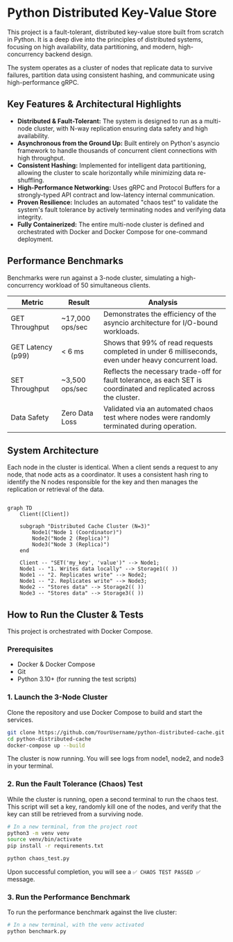 # Python Distributed Key-Value Store

This project is a fault-tolerant, distributed key-value store built from scratch in Python. It is a deep dive into the principles of distributed systems, focusing on high availability, data partitioning, and modern, high-concurrency backend design.

The system operates as a cluster of nodes that replicate data to survive failures, partition data using consistent hashing, and communicate using high-performance gRPC.

## Key Features & Architectural Highlights

- **Distributed & Fault-Tolerant:** The system is designed to run as a multi-node cluster, with N-way replication ensuring data safety and high availability.
- **Asynchronous from the Ground Up:** Built entirely on Python's asyncio framework to handle thousands of concurrent client connections with high throughput.
- **Consistent Hashing:** Implemented for intelligent data partitioning, allowing the cluster to scale horizontally while minimizing data re-shuffling.
- **High-Performance Networking:** Uses gRPC and Protocol Buffers for a strongly-typed API contract and low-latency internal communication.
- **Proven Resilience:** Includes an automated "chaos test" to validate the system's fault tolerance by actively terminating nodes and verifying data integrity.
- **Fully Containerized:** The entire multi-node cluster is defined and orchestrated with Docker and Docker Compose for one-command deployment.

## Performance Benchmarks

Benchmarks were run against a 3-node cluster, simulating a high-concurrency workload of 50 simultaneous clients.

| Metric            | Result            | Analysis                                                                                                           |
|-------------------|-------------------|--------------------------------------------------------------------------------------------------------------------|
| GET Throughput    | ~17,000 ops/sec   | Demonstrates the efficiency of the asyncio architecture for I/O-bound workloads.                                  |
| GET Latency (p99) | < 6 ms            | Shows that 99% of read requests completed in under 6 milliseconds, even under heavy concurrent load.             |
| SET Throughput    | ~3,500 ops/sec    | Reflects the necessary trade-off for fault tolerance, as each SET is coordinated and replicated across the cluster.|
| Data Safety       | Zero Data Loss    | Validated via an automated chaos test where nodes were randomly terminated during operation.                      |

## System Architecture

Each node in the cluster is identical. When a client sends a request to any node, that node acts as a coordinator. It uses a consistent hash ring to identify the N nodes responsible for the key and then manages the replication or retrieval of the data.

``` mermaid

graph TD
    Client([Client])
    
    subgraph "Distributed Cache Cluster (N=3)"
        Node1("Node 1 (Coordinator)")
        Node2("Node 2 (Replica)")
        Node3("Node 3 (Replica)")
    end

    Client -- "SET('my_key', 'value')" --> Node1;
    Node1 -- "1. Writes data locally" --> Storage1(( ))
    Node1 -- "2. Replicates write" --> Node2;
    Node1 -- "2. Replicates write" --> Node3;
    Node2 -- "Stores data" --> Storage2(( ))
    Node3 -- "Stores data" --> Storage3(( )) 
```

## How to Run the Cluster & Tests

This project is orchestrated with Docker Compose.

### Prerequisites

- Docker & Docker Compose
- Git
- Python 3.10+ (for running the test scripts)

### 1. Launch the 3-Node Cluster

Clone the repository and use Docker Compose to build and start the services.

```bash
git clone https://github.com/YourUsername/python-distributed-cache.git
cd python-distributed-cache
docker-compose up --build
```

The cluster is now running. You will see logs from node1, node2, and node3 in your terminal.

### 2. Run the Fault Tolerance (Chaos) Test

While the cluster is running, open a second terminal to run the chaos test. This script will set a key, randomly kill one of the nodes, and verify that the key can still be retrieved from a surviving node.

```bash
# In a new terminal, from the project root
python3 -m venv venv
source venv/bin/activate
pip install -r requirements.txt

python chaos_test.py
```

Upon successful completion, you will see a `✅ CHAOS TEST PASSED ✅` message.

### 3. Run the Performance Benchmark

To run the performance benchmark against the live cluster:

```bash
# In a new terminal, with the venv activated
python benchmark.py
```
